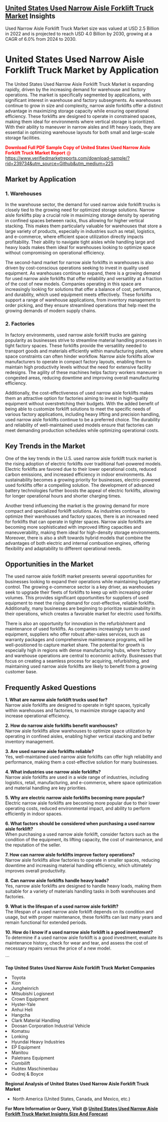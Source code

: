 <h2><a href="https://www.verifiedmarketreports.com/download-sample/?rid=239734&amp;utm_source=Github&amp;utm_medium=225" target="_blank">United States Used Narrow Aisle Forklift Truck Market</a> Insights</h2><p>Used Narrow Aisle Forklift Truck Market size was valued at USD 2.5 Billion in 2022 and is projected to reach USD 4.0 Billion by 2030, growing at a CAGR of 6.0% from 2024 to 2030.</p><p> <h1>United States Used Narrow Aisle Forklift Truck Market by Application</h1> <p>The United States Used Narrow Aisle Forklift Truck Market is expanding rapidly, driven by the increasing demand for warehouse and factory operations. The market is specifically segmented by applications, with significant interest in warehouse and factory subsegments. As warehouses continue to grow in size and complexity, narrow aisle forklifts offer a distinct advantage in maximizing storage capacity while ensuring operational efficiency. These forklifts are designed to operate in constrained spaces, making them ideal for environments where vertical storage is prioritized. With their ability to maneuver in narrow aisles and lift heavy loads, they are essential in optimizing warehouse layouts for both small and large-scale storage facilities.</p> <p><p><span class=""><span style="color: #ff0000;"><strong>Download Full PDF Sample Copy of United States Used Narrow Aisle Forklift Truck Market Report</strong> @ </span><a href="https://www.verifiedmarketreports.com/download-sample/?rid=239734&amp;utm_source=Github&amp;utm_medium=225" target="_blank">https://www.verifiedmarketreports.com/download-sample/?rid=239734&amp;utm_source=Github&amp;utm_medium=225</a></span></p></p> <h2>Market by Application</h2> <h3>1. Warehouses</h3> <p>In the warehouse sector, the demand for used narrow aisle forklift trucks is closely tied to the growing need for optimized storage solutions. Narrow aisle forklifts play a crucial role in maximizing storage density by operating in confined spaces between racks, thus allowing for higher vertical stacking. This makes them particularly valuable for warehouses that store a large variety of products, especially in industries such as retail, logistics, and e-commerce, where efficient space utilization directly impacts profitability. Their ability to navigate tight aisles while handling large and heavy loads makes them ideal for warehouses looking to optimize space without compromising on operational efficiency.</p> <p>The second-hand market for narrow aisle forklifts in warehouses is also driven by cost-conscious operations seeking to invest in quality used equipment. As warehouses continue to expand, there is a growing demand for used narrow aisle forklifts that offer reliability and versatility at a fraction of the cost of new models. Companies operating in this space are increasingly looking for solutions that offer a balance of cost, performance, and durability, which used equipment meets effectively. These forklifts support a range of warehouse applications, from inventory management to order picking, and they ensure streamlined operations that help meet the growing demands of modern supply chains.</p> <h3>2. Factories</h3> <p>In factory environments, used narrow aisle forklift trucks are gaining popularity as businesses strive to streamline material handling processes in tight factory spaces. These forklifts provide the versatility needed to transport goods and materials efficiently within manufacturing plants, where space constraints can often hinder workflow. Narrow aisle forklifts allow manufacturers to operate in compact factory layouts, enabling them to maintain high productivity levels without the need for extensive facility redesigns. The agility of these machines helps factory workers maneuver in congested areas, reducing downtime and improving overall manufacturing efficiency.</p> <p>Additionally, the cost-effectiveness of used narrow aisle forklifts makes them an attractive option for factories aiming to invest in high-quality equipment without overstretching their budgets. With the added benefit of being able to customize forklift solutions to meet the specific needs of various factory applications, including heavy lifting and precision handling, used narrow aisle forklifts continue to be a preferred choice. The durability and reliability of well-maintained used models ensure that factories can meet demanding production schedules while optimizing operational costs.</p> <h2>Key Trends in the Market</h2> <p>One of the key trends in the U.S. used narrow aisle forklift truck market is the rising adoption of electric forklifts over traditional fuel-powered models. Electric forklifts are favored due to their lower operational costs, reduced carbon emissions, and increased efficiency in indoor environments. As sustainability becomes a growing priority for businesses, electric-powered used forklifts offer a compelling solution. The development of advanced battery technologies further boosts the appeal of electric forklifts, allowing for longer operational hours and shorter charging times.</p> <p>Another trend influencing the market is the growing demand for more compact and specialized forklift solutions. As industries continue to optimize their warehouses and factory spaces, there is an increased need for forklifts that can operate in tighter spaces. Narrow aisle forklifts are becoming more sophisticated with improved lifting capacities and maneuverability, making them ideal for high-density storage environments. Moreover, there is also a shift towards hybrid models that combine the advantages of both electric and internal combustion engines, offering flexibility and adaptability to different operational needs.</p> <h2>Opportunities in the Market</h2> <p>The used narrow aisle forklift market presents several opportunities for businesses looking to expand their operations while maintaining budgetary control. The growing e-commerce sector is a key driver, as warehouses seek to upgrade their fleets of forklifts to keep up with increasing order volumes. This provides significant opportunities for suppliers of used equipment to meet the rising demand for cost-effective, reliable forklifts. Additionally, many businesses are beginning to prioritize sustainability in their operations, which creates a favorable market for electric used forklifts.</p> <p>There is also an opportunity for innovation in the refurbishment and maintenance of used forklifts. As companies increasingly turn to used equipment, suppliers who offer robust after-sales services, such as warranty packages and comprehensive maintenance programs, will be well-positioned to capture market share. The potential for growth is especially high in regions with dense manufacturing hubs, where factory and warehouse operations are central to economic activity. Businesses that focus on creating a seamless process for acquiring, refurbishing, and maintaining used narrow aisle forklifts are likely to benefit from a growing customer base.</p> <h2>Frequently Asked Questions</h2> <p><strong>1. What are narrow aisle forklift trucks used for?</strong><br> Narrow aisle forklifts are designed to operate in tight spaces, typically within warehouses and factories, to maximize storage capacity and increase operational efficiency.</p> <p><strong>2. How do narrow aisle forklifts benefit warehouses?</strong><br> Narrow aisle forklifts allow warehouses to optimize space utilization by operating in confined aisles, enabling higher vertical stacking and better inventory management.</p> <p><strong>3. Are used narrow aisle forklifts reliable?</strong><br> Yes, well-maintained used narrow aisle forklifts can offer high reliability and performance, making them a cost-effective solution for many businesses.</p> <p><strong>4. What industries use narrow aisle forklifts?</strong><br> Narrow aisle forklifts are used in a wide range of industries, including logistics, retail, manufacturing, and e-commerce, where space optimization and material handling are key priorities.</p> <p><strong>5. Why are electric narrow aisle forklifts becoming more popular?</strong><br> Electric narrow aisle forklifts are becoming more popular due to their lower operating costs, reduced environmental impact, and ability to perform efficiently in indoor spaces.</p> <p><strong>6. What factors should be considered when purchasing a used narrow aisle forklift?</strong><br> When purchasing a used narrow aisle forklift, consider factors such as the condition of the equipment, its lifting capacity, the cost of maintenance, and the reputation of the seller.</p> <p><strong>7. How can narrow aisle forklifts improve factory operations?</strong><br> Narrow aisle forklifts allow factories to operate in smaller spaces, reducing downtime and increasing material handling efficiency, which ultimately improves overall productivity.</p> <p><strong>8. Can narrow aisle forklifts handle heavy loads?</strong><br> Yes, narrow aisle forklifts are designed to handle heavy loads, making them suitable for a variety of materials handling tasks in both warehouses and factories.</p> <p><strong>9. What is the lifespan of a used narrow aisle forklift?</strong><br> The lifespan of a used narrow aisle forklift depends on its condition and usage, but with proper maintenance, these forklifts can last many years and remain functional for extended periods.</p> <p><strong>10. How do I know if a used narrow aisle forklift is a good investment?</strong><br> To determine if a used narrow aisle forklift is a good investment, evaluate its maintenance history, check for wear and tear, and assess the cost of necessary repairs versus the price of a new model.</p> ```</p><p><strong>Top United States Used Narrow Aisle Forklift Truck Market Companies</strong></p><div data-test-id=""><p><li>Toyota</li><li> Kion</li><li> Jungheinrich</li><li> Mitsubishi Logisnext</li><li> Crown Equipment</li><li> Hyster-Yale</li><li> Anhui Heli</li><li> Hangcha</li><li> Clark Material Handling</li><li> Doosan Corporation Industrial Vehicle</li><li> Komatsu</li><li> Lonking</li><li> Hyundai Heavy Industries</li><li> EP Equipment</li><li> Manitou</li><li> Paletrans Equipment</li><li> Combilift</li><li> Hubtex Maschinenbau</li><li> Godrej & Boyce</li></p><div><strong>Regional Analysis of&nbsp;United States Used Narrow Aisle Forklift Truck Market</strong></div><ul><li dir="ltr"><p dir="ltr">North America&nbsp;(United States, Canada, and Mexico, etc.)</p></li></ul><p><strong>For More Information or Query, Visit @&nbsp;</strong><strong><a href="https://www.verifiedmarketreports.com/product/used-narrow-aisle-forklift-truck-market/?utm_source=Github&amp;utm_medium=225" target="_blank">United States Used Narrow Aisle Forklift Truck Market Insights Size And Forecast</a></strong></p></div>

